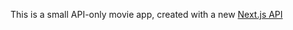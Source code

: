 This is a small API-only movie app, created with a new [Next.js API](https://nextjs.org/blog/building-apis-with-nextjs#42-query-parameters)
